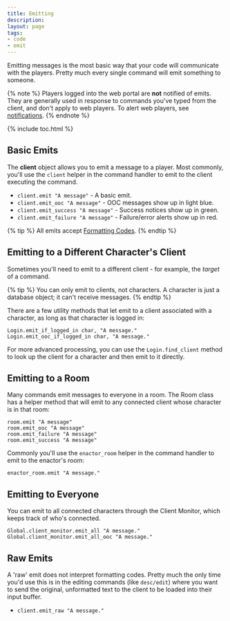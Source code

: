 ```yaml
---
title: Emitting
description: 
layout: page
tags:
- code
- emit
---
```


Emitting messages is the most basic way that your code will communicate with the players.  Pretty much every single command will emit something to someone.

{% note %} 
Players logged into the web portal are **not** notified of emits. They are generally used in response to commands you've typed from the client, and don't apply to web players.  To alert web players, see [notifications](/tutorials/code/notifications.html).
{% endnote %}


{% include toc.html %}

## Basic Emits

The **client** object allows you to emit a message to a player.  Most commonly, you'll use the `client` helper in the command handler to emit to the client executing the command.

* `client.emit "A message"` - A basic emit.
* `client.emit_ooc "A message"` - OOC messages show up in light blue.
* `client.emit_success "A message"` - Success notices show up in green.
* `client.emit_failure "A message"` - Failure/error alerts show up in red.

{% tip %} 
All emits accept [Formatting Codes](/tutorials/code/formatting.html).
{% endtip %}

## Emitting to a Different Character's Client

Sometimes you'll need to emit to a different client - for example, the *target* of a command.

{% tip %} 
You can only emit to clients, not characters.  A character is just a database object; it can't receive messages.
{% endtip %}

There are a few utility methods that let emit to a client associated with a character, as long as that character is logged in:

    Login.emit_if_logged_in char, "A message."
    Login.emit_ooc_if_logged_in char, "A message."

For more advanced processing, you can use the `Login.find_client` method to look up the client for a character and then emit to it directly.

## Emitting to a Room

Many commands emit messages to everyone in a room.  The Room class has a helper method that will emit to any connected client whose character is in that room:

    room.emit "A message"
    room.emit_ooc "A message"
    room.emit_failure "A message"
    room.emit_success "A message"

Commonly you'll use the `enactor_room` helper in the command handler to emit to the enactor's room:

    enactor_room.emit "A message."

## Emitting to Everyone

You can emit to all connected characters through the Client Monitor, which keeps track of who's connected.

    Global.client_monitor.emit_all "A message."
    Global.client_monitor.emit_all_ooc "A message."

## Raw Emits

A 'raw' emit does not interpret formatting codes.  Pretty much the only time you'd use this is in the editing commands (like `desc/edit`) where you want to send the original, unformatted text to the client to be loaded into their input buffer.

* `client.emit_raw "A message."`